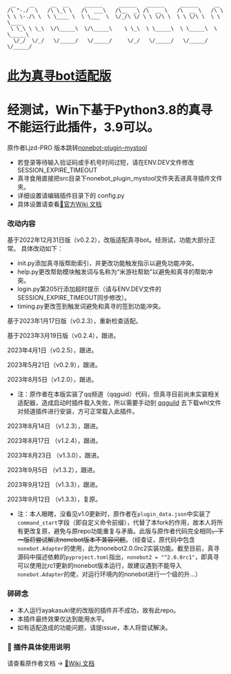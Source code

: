 ```
 __    __     __  __     ______     ______   ______     ______     __
/\ "-./  \   /\ \_\ \   /\  ___\   /\__  _\ /\  __ \   /\  __ \   /\ \
\ \ \-./\ \  \ \____ \  \ \___  \  \/_/\ \/ \ \ \/\ \  \ \ \/\ \  \ \ \____
 \ \_\ \ \_\  \/\_____\  \/\_____\    \ \_\  \ \_____\  \ \_____\  \ \_____\
  \/_/  \/_/   \/_____/   \/_____/     \/_/   \/_____/   \/_____/   \/_____/
```

# [此为真寻bot适配版](https://github.com/HibiKier/zhenxun_bot)
# 经测试，Win下基于Python3.8的真寻不能运行此插件，3.9可以。
原作者Ljzd-PRO 版本跳转[nonebot-plugin-mystool](https://github.com/Ljzd-PRO/nonebot-plugin-mystool)
 - 若登录等待输入验证码或手机号时间过短，请在ENV.DEV文件修改SESSION_EXPIRE_TIMEOUT
 - 真寻食用直接把src目录下nonebot_plugin_mystool文件夹丢进真寻插件文件夹。
 - 详细设置请编辑插件目录下的 config.py
 - 具体设置请查看[🔗官方Wiki 文档](https://github.com/Ljzd-PRO/nonebot-plugin-mystool/wiki)

### 改动内容
基于2022年12月31日版（v0.2.2），改版适配真寻bot。经测试，功能大部分正常。
具体改动如下：
 - init.py添加真寻版帮助索引，并更改功能触发指示以避免功能冲突。
 - help.py更改帮助模块触发词与名称为“米游社帮助”以避免和真寻的帮助冲突。
 - login.py第205行添加超时提示（请与ENV.DEV文件的SESSION_EXPIRE_TIMEOUT同步修改）。
 - timing.py更改签到触发词避免和真寻的签到功能冲突。

基于2023年1月17日版（v0.2.3），重新检查适配。

基于2023年3月19日版（v0.2.4），跟进。

2023年4月1日（v0.2.5），跟进。

2023年5月21日（v0.2.9），跟进。

2023年8月5日（v1.2.0），跟进。

 - 注：原作者在本版实装了qq频道（qqguid）代码，但真寻目前尚未实装相关适配器，造成启动时插件载入失败，所以需要手动到
[qqguild](https://github.com/nonebot/adapter-qqguild)
去下载whl文件对频道插件进行安装，方可正常载入此插件。

2023年8月14日 （v1.2.3），跟进。

2023年8月17日 （v1.2.4），跟进。

2023年8月23日 （v1.3.0），跟进。

2023年9月5日 （v1.3.2），跟进。

2023年9月12日 （v1.3.3），跟进。

2023年9月12日 （v1.3.3），复原。
 - 注：本人眼瞎，没看见v1.0更新时，原作者在`plugin_data.json`中实装了`command_start`字段（即自定义命令前缀），代替了本fork的作用，故本人将所有更改复原，避免与原repo功能重复与矛盾。此版与原作者代码完全相同<del>，下一版将尝试解决nonebot版本不兼容问题</del>。（经查证，原代码中包含`nonebot.Adapter`的使用，此为nonebot2.0.0rc2实装功能。截至目前，真寻源码中描述依赖的`pyproject.toml`指出，`nonebot2 = "^2.0.0rc1"`，即真寻可以使用比rc1更新的nonebot版本运行，故建议遇到不能导入`nonebot.Adapter`的佬，对运行环境内的nonebot进行一个级的升…）
>

### 碎碎念
 - 本人运行ayakasuki佬的改版的插件并不成功，故有此repo。
 - 本插件最终效果仅达到能用水平。
 - 如有适配造成的功能问题，请提issue，本人将尝试解决。


### 📖 插件具体使用说明

请查看原作者文档 -> [🔗Wiki 文档](https://github.com/Ljzd-PRO/nonebot-plugin-mystool/wiki)
